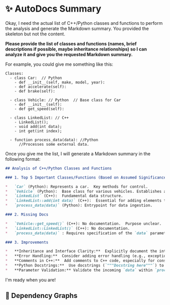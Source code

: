 # ✨ AutoDocs Summary

Okay, I need the actual list of C++/Python classes and functions to perform the analysis and generate the Markdown summary.  You provided the skeleton but not the content.

**Please provide the list of classes and functions (names, brief descriptions if possible, maybe inheritance relationships) so I can analyze it and give you the requested Markdown summary.**

For example, you could give me something like this:

```
Classes:
  - class Car:  // Python
    - def __init__(self, make, model, year):
    - def accelerate(self):
    - def brake(self):

  - class Vehicle: // Python  // Base class for Car
    - def __init__(self):
    - def get_speed(self):

  - class LinkedList: // C++
    - LinkedList();
    - void add(int data);
    - int get(int index);

  - function process_data(data): //Python
      //Processes some external data.
```

Once you give me the list, I will generate a Markdown summary in the following format:

```markdown
## Analysis of C++/Python Classes and Functions

### 1. Top 5 Important Classes/Functions (Based on Assumed Significance - You May Need to Adjust)

*   `Car` (Python): Represents a car.  Key methods for control.
*   `Vehicle` (Python):  Base class for various vehicles. Establishes a vehicle interface.
*   `LinkedList` (C++):  Fundamental data structure.
*   `LinkedList::add(int data)` (C++):  Essential for adding elements to the linked list.
*   `process_data(data)` (Python): Entrypoint for data ingestion.

### 2. Missing Docs

*   `Vehicle::get_speed()` (C++): No documentation.  Purpose unclear.
*   `LinkedList::LinkedList()` (C++): No documentation.
*   `process_data(data)` : Requires specification of the `data` parameter type and processing details.

### 3. Improvements

*   **Inheritance and Interface Clarity:**  Explicitly document the interface defined by `Vehicle`.  Why `get_speed`?
*   **Error Handling:**  Consider adding error handling (e.g., exceptions) to `LinkedList::get(int index)` if the index is out of bounds.
*   **Comments in C++:**  Add comments to C++ code, especially for constructor and method purposes.
*   **Python Docstrings:**  Use docstrings (`"""Docstring here"""`) to document classes and methods in Python.
*   **Parameter Validation:** Validate the incoming `data` within `process_data(data)`
```

I'm ready when you are!

## 🔹 Dependency Graphs
